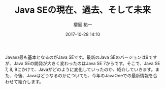 ﻿---
title: Java SEの現在、過去、そして未来　 
description: "Java SEの現在、過去、そして未来　 "
date: 2017-10-28 14:10
sessionlevel: 50
author: 櫻庭 祐一
category: sessions
---
Javaの最も基本となるのがJava SEです。最新のJava SEのバージョンは9ですが、Java SEの開発が大きく変わったのはJava SE 7からです。そこで、Java SE 7, 8, 9にかけて、Javaがどのように変化していったのか、紹介していきます。また、今後、Javaはどうなるのかについても、今年のJavaOneでの最新情報を合わせて紹介します。
